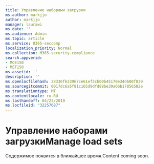 ```yaml
---
title: Управление наборами загрузки
ms.author: markjjo
author: markjjo
manager: laurawi
ms.date: ''
ms.audience: Admin
ms.topic: article
ms.service: O365-seccomp
localization_priority: Normal
ms.collection: M365-security-compliance
search.appverid:
- MOE150
- MET150
ms.assetid: ''
description: ''
ms.openlocfilehash: 28336f633967ce61ef2cb00b45170e34d600f839
ms.sourcegitcommit: 0017dc6a5f81c165d9dfd88be39a6bb17856582e
ms.translationtype: MT
ms.contentlocale: ru-RU
ms.lasthandoff: 04/23/2019
ms.locfileid: "32257687"
---
```

# <a name="manage-load-sets"></a><span data-ttu-id="025f9-102">Управление наборами загрузки</span><span class="sxs-lookup"><span data-stu-id="025f9-102">Manage load sets</span></span>

<span data-ttu-id="025f9-103">Содержимое появится в ближайшее время.</span><span class="sxs-lookup"><span data-stu-id="025f9-103">Content coming soon.</span></span>